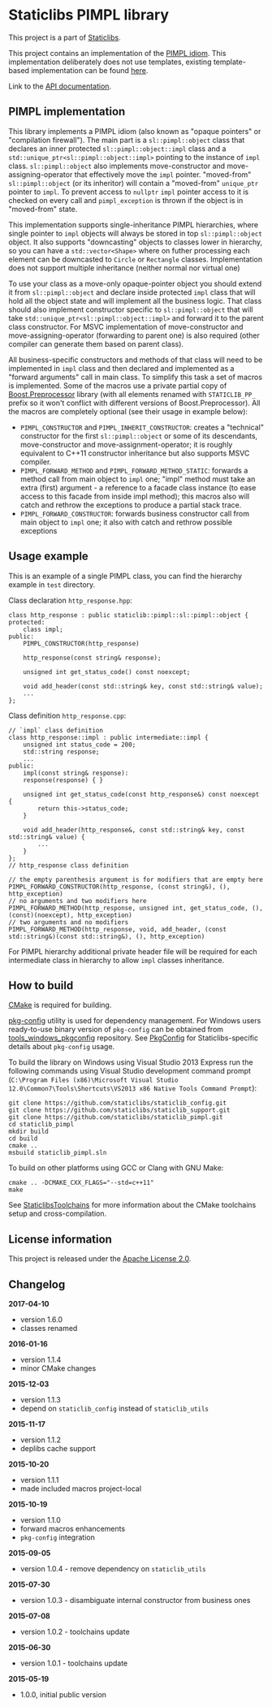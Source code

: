 Staticlibs PIMPL library
========================

This project is a part of [Staticlibs](http://staticlibs.net/).

This project contains an implementation of the [PIMPL idiom](http://herbsutter.com/gotw/_100/).
This implementation deliberately does not use templates, 
existing template-based implementation can be found [here](http://herbsutter.com/gotw/_101/).

Link to the [API documentation](http://staticlibs.github.io/staticlib_pimpl/docs/html/namespacestaticlib_1_1pimpl.html).

PIMPL implementation
--------------------

This library implements a PIMPL idiom (also known as "opaque pointers" or "compilation firewall").
The main part is a `sl::pimpl::object` class that declares an inner protected `sl::pimpl::object::impl` class
and a `std::unique_ptr<sl::pimpl::object::impl>` pointing to the instance of `impl` class. `sl::pimpl::object`
also implements move-constructor and move-assigning-operator that effectively move the `impl` pointer.
"moved-from" `sl::pimpl::object` (or its inheritor) will contain a "moved-from" `unique_ptr` pointer to `impl`.
To prevent access to `nullptr` `impl` pointer access to it is checked on every call and `pimpl_exception`
is thrown if the object is in "moved-from" state.

This implementation supports single-inheritance PIMPL hierarchies, where single pointer to `impl` objects
will always be stored in top `sl::pimpl::object` object. It also supports "downcasting" objects to
classes lower in hierarchy, so you can have a `std::vector<Shape>` where on futher processing
each element can be downcasted to `Circle` or `Rectangle` classes. Implementation does not support
multiple inheritance (neither normal nor virtual one) 

To use your class as a move-only opaque-pointer object you should extend it from `sl::pimpl::object`
and declare inside protected `impl` class that will hold all the object state and will implement all 
the business logic. That class should also implement constructor specific to `sl::pimpl::object` 
that will take `std::unique_ptr<sl::pimpl::object::impl>` and forward it to the parent class constructor.
For MSVC implementation of move-constructor and move-assigning-operator (forwarding to parent one) is also required (other 
compiler can generate them based on parent class).

All business-specific constructors and methods of that class will need to be implemented in `impl`
class and then declared and implemented as a "forward arguments" call in main class. To simplify this
task a set of macros is implemented. Some of the macros use a private partial copy of 
[Boost.Preprocessor](http://www.boost.org/doc/libs/1_58_0/libs/preprocessor/doc/index.html)
library (with all elements renamed with `STATICLIB_PP_` prefix so it won't conflict with different versions
of Boost.Preprocessor). All the macros are completely optional (see their usage in example below):

 - `PIMPL_CONSTRUCTOR` and `PIMPL_INHERIT_CONSTRUCTOR`: creates a "technical" constructor for the first
`sl::pimpl::object` or some of its descendants, move-constructor and move-assignment-operator;
it is roughly equivalent to C++11 constructor inheritance but also supports MSVC compiler.
 - `PIMPL_FORWARD_METHOD` and `PIMPL_FORWARD_METHOD_STATIC`: forwards a method call from main object to `impl` one;
"impl" method must take an extra (first) argument - a reference to a facade class instance 
(to ease access to this facade from inside impl method);
 this macros also will catch and rethrow the exceptions to produce a partial stack trace.
 - `PIMPL_FORWARD_CONSTRUCTOR`: forwards business constructor call from main object to `impl` one;
it also with catch and rethrow possible exceptions

Usage example
-------------

This is an example of a single PIMPL class, you can find the hierarchy example in `test` directory.

Class declaration `http_response.hpp`:

    class http_response : public staticlib::pimpl::sl::pimpl::object {
    protected:
        class impl;
    public:
        PIMPL_CONSTRUCTOR(http_response)

        http_response(const string& response);

        unsigned int get_status_code() const noexcept;

        void add_header(const std::string& key, const std::string& value);
        ...
    };

Class definition `http_response.cpp`:

    // `impl` class definition
    class http_response::impl : public intermediate::impl {
        unsigned int status_code = 200;
        std::string response;
        ...
    public:
        impl(const string& response):
        response(response) { }

        unsigned int get_status_code(const http_response&) const noexcept {
            return this->status_code;
        }

        void add_header(http_response&, const std::string& key, const std::string& value) {
            ...
        }
    };
    // http_response class definition

    // the empty parenthesis argument is for modifiers that are empty here
    PIMPL_FORWARD_CONSTRUCTOR(http_response, (const string&), (), http_exception)
    // no arguments and two modifiers here
    PIMPL_FORWARD_METHOD(http_response, unsigned int, get_status_code, (), (const)(noexcept), http_exception)
    // two arguments and no modifiers
    PIMPL_FORWARD_METHOD(http_response, void, add_header, (const std::string&)(const std::string&), (), http_exception)

For PIMPL hierarchy additional private header file will be required for each intermediate class 
in hierarchy to allow `impl` classes inheritance.

How to build
------------

[CMake](http://cmake.org/) is required for building.

[pkg-config](http://www.freedesktop.org/wiki/Software/pkg-config/) utility is used for dependency management.
For Windows users ready-to-use binary version of `pkg-config` can be obtained from [tools_windows_pkgconfig](https://github.com/staticlibs/tools_windows_pkgconfig) repository.
See [PkgConfig](https://github.com/staticlibs/wiki/wiki/PkgConfig) for Staticlibs-specific details about `pkg-config` usage.

To build the library on Windows using Visual Studio 2013 Express run the following commands using
Visual Studio development command prompt 
(`C:\Program Files (x86)\Microsoft Visual Studio 12.0\Common7\Tools\Shortcuts\VS2013 x86 Native Tools Command Prompt`):

    git clone https://github.com/staticlibs/staticlib_config.git
    git clone https://github.com/staticlibs/staticlib_support.git
    git clone https://github.com/staticlibs/staticlib_pimpl.git
    cd staticlib_pimpl
    mkdir build
    cd build
    cmake ..
    msbuild staticlib_pimpl.sln

To build on other platforms using GCC or Clang with GNU Make:

    cmake .. -DCMAKE_CXX_FLAGS="--std=c++11"
    make

See [StaticlibsToolchains](https://github.com/staticlibs/wiki/wiki/StaticlibsToolchains) for 
more information about the CMake toolchains setup and cross-compilation.

License information
-------------------

This project is released under the [Apache License 2.0](http://www.apache.org/licenses/LICENSE-2.0).

Changelog
---------

**2017-04-10**

 * version 1.6.0
 * classes renamed

**2016-01-16**

 * version 1.1.4
 * minor CMake changes

**2015-12-03**

 * version 1.1.3
 * depend on `staticlib_config` instead of `staticlib_utils`

**2015-11-17**

 * version 1.1.2
 * deplibs cache support

**2015-10-20**

 * version 1.1.1
 * made included macros project-local

**2015-10-19**

 * version 1.1.0
 * forward macros enhancements
 * `pkg-config` integration

**2015-09-05**

 * version 1.0.4 - remove dependency on `staticlib_utils`

**2015-07-30**

 * version 1.0.3 - disambiguate internal constructor from business ones

**2015-07-08**

 * version 1.0.2 - toolchains update

**2015-06-30**

 * version 1.0.1 - toolchains update

**2015-05-19**

 * 1.0.0, initial public version
